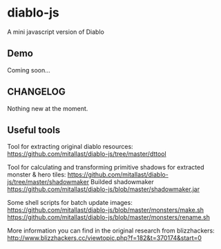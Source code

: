 diablo-js
=========

A mini javascript version of Diablo

Demo
----

Coming soon...

CHANGELOG
---------

Nothing new at the moment.

Useful tools
------------

Tool for extracting original diablo resources:
https://github.com/mitallast/diablo-js/tree/master/dttool

Tool for calculating and transforming primitive shadows for extracted monster & hero tiles:
https://github.com/mitallast/diablo-js/tree/master/shadowmaker
Builded shadowmaker
https://github.com/mitallast/diablo-js/blob/master/shadowmaker.jar

Some shell scripts for batch update images:
https://github.com/mitallast/diablo-js/blob/master/monsters/make.sh
https://github.com/mitallast/diablo-js/blob/master/monsters/rename.sh

More information you can find in the original research from blizzhackers:
http://www.blizzhackers.cc/viewtopic.php?f=182&t=370174&start=0
